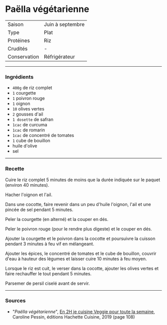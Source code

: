 # Paëlla végétarienne

| | |
|:---|:---|
| Saison | Juin à septembre |
| Type | Plat |
| Protéines | Riz |
| Crudités | - |
| Conservation | Réfrigérateur |

---

### Ingrédients

* `400g` de riz complet
* `1` courgette
* `1` poivron rouge
* `1` oignon
* `10` olives vertes
* `2` gousses d'ail
* `1 dosette` de safran
* `1cac` de curcuma
* `1cac` de romarin
* `1cac` de concentré de tomates
* `1` cube de bouillon
* huile d'olive
* sel

---

### Recette

Cuire le riz complet 5 minutes de moins que la durée indiquée sur le paquet (environ 40 minutes).

Hacher l'oignon et l'ail.

Dans une cocotte, faire revenir dans un peu d'huile l'oignon, l'ail et une pincée de sel pendant 5 minutes.

Peler la courgette (en alterné) et la couper en dés.

Peler le poivron rouge (pour le rendre plus digeste) et le couper en dés.

Ajouter la courgette et le poivron dans la cocotte et poursuivre la cuisson pendant 3 minutes à feu vif en mélangeant.

Ajouter les épices, le concentré de tomates et le cube de bouillon, couvrir d'eau à hauteur des légumes et laisser cuire 10 minutes à feu moyen.

Lorsque le riz est cuit, le verser dans la cocotte, ajouter les olives vertes et faire rechauffer le tout pendant 5 minutes.

Parsemer de persil ciselé avant de servir.

---

### Sources

* "*Paëlla végétarienne*", [En 2H je cuisine Veggie pour toute la semaine](https://www.hachette-pratique.com/en-2h-je-cuisine-veggie-pour-toute-la-semaine-9782017059745), Caroline Pessin, éditions Hachette Cuisine, 2019 (page 108)
